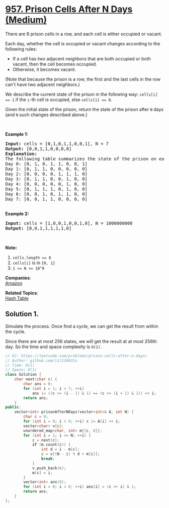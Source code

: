 # [957. Prison Cells After N Days (Medium)](https://leetcode.com/problems/prison-cells-after-n-days/)

<p>There are 8 prison cells in a row, and each cell is either occupied or vacant.</p>

<p>Each day, whether the cell is occupied or vacant changes according to the following rules:</p>

<ul>
	<li>If a cell has two adjacent neighbors that are both occupied or both vacant,&nbsp;then the cell becomes occupied.</li>
	<li>Otherwise, it becomes vacant.</li>
</ul>

<p>(Note that because the prison is a row, the first and the last cells in the row can't have two adjacent neighbors.)</p>

<p>We describe the current state of the prison&nbsp;in the following way:&nbsp;<code>cells[i] == 1</code> if the <code>i</code>-th cell is occupied, else <code>cells[i] == 0</code>.</p>

<p>Given the initial state of the prison, return the state of the prison after <code>N</code> days (and <code>N</code> such changes described above.)</p>

<p>&nbsp;</p>

<div>
<ol>
</ol>
</div>

<div>
<p><strong>Example 1:</strong></p>

<pre><strong>Input: </strong>cells = <span id="example-input-1-1">[0,1,0,1,1,0,0,1]</span>, N = <span id="example-input-1-2">7</span>
<strong>Output: </strong><span id="example-output-1">[0,0,1,1,0,0,0,0]</span>
<strong>Explanation: 
</strong><span id="example-output-1">The following table summarizes the state of the prison on each day:
Day 0: [0, 1, 0, 1, 1, 0, 0, 1]
Day 1: [0, 1, 1, 0, 0, 0, 0, 0]
Day 2: [0, 0, 0, 0, 1, 1, 1, 0]
Day 3: [0, 1, 1, 0, 0, 1, 0, 0]
Day 4: [0, 0, 0, 0, 0, 1, 0, 0]
Day 5: [0, 1, 1, 1, 0, 1, 0, 0]
Day 6: [0, 0, 1, 0, 1, 1, 0, 0]
Day 7: [0, 0, 1, 1, 0, 0, 0, 0]</span>

</pre>

<div>
<p><strong>Example 2:</strong></p>

<pre><strong>Input: </strong>cells = <span id="example-input-2-1">[1,0,0,1,0,0,1,0]</span>, N = <span id="example-input-2-2">1000000000</span>
<strong>Output: </strong><span id="example-output-2">[0,0,1,1,1,1,1,0]</span>
</pre>

<p>&nbsp;</p>

<p><strong>Note:</strong></p>

<ol>
	<li><code>cells.length == 8</code></li>
	<li><code>cells[i]</code> is in <code>{0, 1}</code></li>
	<li><code>1 &lt;= N &lt;= 10^9</code></li>
</ol>
</div>
</div>

**Companies**:  
[Amazon](https://leetcode.com/company/amazon)

**Related Topics**:  
[Hash Table](https://leetcode.com/tag/hash-table/)

## Solution 1.

Simulate the process. Once find a cycle, we can get the result from within the cycle.

Since there are at most 256 states, we will get the result at at most 256th day. So the time and space complexity is `O(1)`.

```cpp
// OJ: https://leetcode.com/problems/prison-cells-after-n-days/
// Author: github.com/lzl124631x
// Time: O(1)
// Space: O(1)
class Solution {
    char next(char c) {
        char ans = 0;
        for (int i = 1; i < 7; ++i)
            ans |= ((c >> (i - 1) & 1) == (c >> (i + 1) & 1)) << i;
        return ans;
    }
public:
    vector<int> prisonAfterNDays(vector<int>& A, int N) {
        char c = 0;
        for (int i = 0; i < 8; ++i) c |= A[i] << i;
        vector<char> v{c};
        unordered_map<char, int> m{{c, 0}};
        for (int i = 1; i <= N; ++i) {
            c = next(c);
            if (m.count(c)) {
                int d = i - m[c];
                c = v[(N - i) % d + m[c]];
                break;
            }
            v.push_back(c);
            m[c] = i;
        }
        vector<int> ans(8);
        for (int i = 0; i < 8; ++i) ans[i] = (c >> i) & 1;
        return ans;
    }
};
```